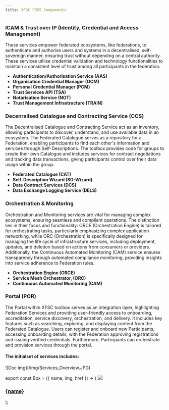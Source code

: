 ```yaml
---
title: XFSC FOSS Components
---
```


### ICAM & Trust over IP (Identity, Credential and Access Management)

These services empower federated ecosystems, like federations, to authenticate and authorise users and systems in a decentralised, self-sovereign manner, ensuring trust without depending on a central authority. These services utilise credential validation and technology functionalities to maintain a consistent level of trust among all participants in the federation.

- **Authentication/Authorisation Service (AAS)**
- **Organisation Credential Manager (OCM)**
- **Personal Credential Manager (PCM)**
- **Trust Services API (TSA)**
- **Notarisation Service (NOT)**
- **Trust Management Infrastructure (TRAIN)**

### Decenralised Catalogue and Contracting Service (CCS)

The Decentralised Catalogue and Contracting Service act as an inventory, allowing participants to discover, understand, and use available data in an ecosystem. The Federated Catalogue serves as a repository for a Federation, enabling participants to find each other's information and services through Self-Descriptions. The toolbox provides code for groups to create their own Catalogue and includes services for contract negotiations and tracking data transactions, giving participants control over their data usage within the group.

- **Federated Catalogue (CAT)**
- **Self-Description Wizard (SD-Wizard)**
- **Data Contract Services (DCS)**
- **Data Exchange Logging Service (DELS)**

### Orchestration & Monitoring

Orchestration and Monitoring services are vital for managing complex ecosystems, ensuring seamless and compliant operations. The distinction lies in their focus and functionality: ORCE (Orchestration Engine) is tailored for orchestrating tasks, particularly emphasizing complex application networking, while ORC (Orchestration) is specifically designed for managing the life cycle of infrastructure services, including deployment, updates, and deletion based on actions from consumers or providers. Additionally, the Continuous Automated Monitoring (CAM) service ensures transparency through automated compliance monitoring, providing insights into service adherence to Federation rules.

- **Orchestration Engine (ORCE)**
- **Service Mesh Orchestrator, (ORC)**
- **Continuous Automated Monitoring (CAM)**

### Portal (POR)

The Portal within XFSC toolbox serves as an integration layer, highlighting Federation Services and providing user-friendly access to onboarding, accreditation, service discovery, orchestration, and delivery. It includes key features such as searching, exploring, and displaying content from the Federated Catalogue. Users can register and onboard new Participants, accessing onboarding details, with the Federation approving registrations and issuing verified credentials. Furthermore, Participants can orchestrate and provision services through the portal.

#### The initialset of services includes: 

<div class="text-center">![Doc img](/img/Services_Overview.JPG)</div>

export const Box = ({ name, img, href }) => (
<a class="box-container" href={href}>
<img src={img} />

<h3>{name}</h3>
</a>
);

<div class="img-container">
  <Box
    name="Identity, Credential & Access Management"
    img="/img/service_1.png"
    href="/xfsc-toolbox/xfsc-foss-components/icam-and-trust"
  />
  <Box
    name="Decenralised Catalogue and Contracting Service"
    img="/img/service_2.png"
    href="/xfsc-toolbox/xfsc-foss-components/decentralized-catalogue"
  />
  <Box
    name="Orchestration & Monitoring"
    img="/img/service_3.png"
    href="/xfsc-toolbox/xfsc-foss-components/orchestration-monitoring"
  />
  <Box name="Portal" img="/img/service_4.png" href="/xfsc-toolbox/xfsc-foss-components/portal" />
</div>
